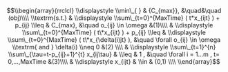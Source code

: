 

$$\\begin{array}{rrclcl}
\\displaystyle \\min\_{ } & {C_{max}}, &\quad&\quad (obj)\\\\
\\textrm{s.t.} 
& \\displaystyle \\sum\_{t=0}^{MaxTime} ( t*x_{ijt} ) +  p_{ij} \\leq & C_{max}, &\quad o_{ij} \in \omega &(1)\\\\
& \\displaystyle \\sum\_{t=0}^{MaxTime} ( t\*x_{ijt} ) +  p_{ij} \\leq & \\displaystyle \\sum\_{t=0}^{MaxTime} ( t\*x_{\delta(i)jt} ),  &\quad \forall o_{ij} \in \omega \\textrm{ and } \delta(i) \\neq 0 &(2) \\\\
& \\displaystyle \\sum\_{t=1}^{n} \\sum\_{\tau=t-p_{ij}+1}^{t} x_{ij\tau} & \\leq & 1 ,  &\quad \forall i = 1...m , t= 0,...,MaxTime  &(3)\\\\
& \\displaystyle  x_{ijt}  & \\in & (0,1)  \\\\
\\end{array}$$ 
